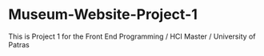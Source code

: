 # Museum-Website-Project-1
This is Project 1 for the Front End Programming / HCI Master / University of Patras
